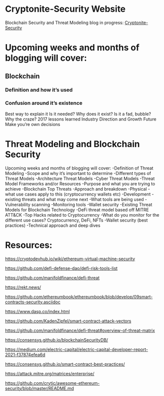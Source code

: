 # Cryptonite-Security Website
Blockchain Security and Threat Modeling blog in progress: [Cryptonite-Security](https://www.cryptonite-security.com/)

# Upcoming weeks and months of blogging will cover:
## Blockchain

### Definition and how it’s used

### Confusion around it’s existence
Best way to explain it
Is it needed? Why does it exist?
Is it a fad, bubble? Why the craze?
2017 lessons learned
Industry Direction and Growth
Future 
Make you’re own decisions

# Threat Modeling and Blockchain Security
Upcoming weeks and months of blogging will cover:
-Definition of Threat Modeling
-Scope and why it’s important to determine
-Different types of Threat Models
-Architecture Threat Models
-Cyber Threat Models
-Threat Model Frameworks and/or Resources
-Purpose and what you are trying to achieve
-Blockchain Top Threats
-Approach and breakdown
-Physical - what use cases apply to this (cryptocurrency wallets etc)
-Development - existing threats and what may come next
-What tools are being used
-Vulnerability scanning
-Monitoring tools
-Wallet security 
-Existing Threat Models for Blockchain Technology
-DeFi threat model based off MITRE ATT&CK
-Top Hacks related to Cryptocurrency
-What do you monitor for the different use cases? Cryptocurrency, DeFi, NFTs
-Wallet security (best practices)
-Technical approach and deep dives


# Resources:
https://cryptodevhub.io/wiki/ethereum-virtual-machine-security

https://github.com/defi-defense-dao/defi-risk-tools-list

https://github.com/manifoldfinance/defi-threat

https://rekt.news/

https://github.com/ethereumbook/ethereumbook/blob/develop/09smart-contracts-security.asciidoc

https://www.dasp.co/index.html

https://github.com/KadenZipfel/smart-contract-attack-vectors

https://github.com/manifoldfinance/defi-threat#overview-of-threat-matrix

https://consensys.github.io/blockchainSecurityDB/

https://medium.com/electric-capital/electric-capital-developer-report-2021-f37874efea6d

https://consensys.github.io/smart-contract-best-practices/

https://attack.mitre.org/matrices/enterprise/

https://github.com/crytic/awesome-ethereum-security/blob/master/README.md
